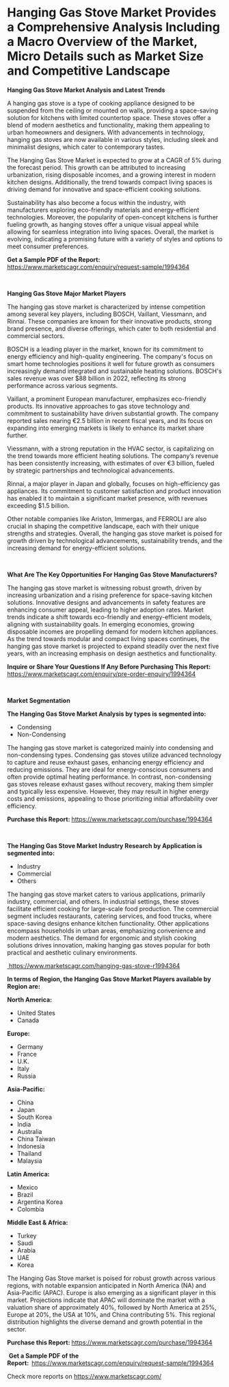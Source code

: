 <p><h1>Hanging Gas Stove Market Provides a Comprehensive Analysis Including a Macro Overview of the Market, Micro Details such as Market Size and Competitive Landscape</h1></p><p><strong>Hanging Gas Stove Market Analysis and Latest Trends</strong></p>
<p><p>A hanging gas stove is a type of cooking appliance designed to be suspended from the ceiling or mounted on walls, providing a space-saving solution for kitchens with limited countertop space. These stoves offer a blend of modern aesthetics and functionality, making them appealing to urban homeowners and designers. With advancements in technology, hanging gas stoves are now available in various styles, including sleek and minimalist designs, which cater to contemporary tastes.</p><p>The Hanging Gas Stove Market is expected to grow at a CAGR of 5% during the forecast period. This growth can be attributed to increasing urbanization, rising disposable incomes, and a growing interest in modern kitchen designs. Additionally, the trend towards compact living spaces is driving demand for innovative and space-efficient cooking solutions. </p><p>Sustainability has also become a focus within the industry, with manufacturers exploring eco-friendly materials and energy-efficient technologies. Moreover, the popularity of open-concept kitchens is further fueling growth, as hanging stoves offer a unique visual appeal while allowing for seamless integration into living spaces. Overall, the market is evolving, indicating a promising future with a variety of styles and options to meet consumer preferences.</p></p>
<p><strong>Get a Sample PDF of the Report:&nbsp;</strong> <a href="https://www.marketscagr.com/enquiry/request-sample/1994364?utm_campaign=2792&utm_medium=2&utm_source=Github&utm_content=ia&utm_term=10042025&utm_id=hanging-gas-stove">https://www.marketscagr.com/enquiry/request-sample/1994364</a></p>
<p>&nbsp;</p>
<p><strong>Hanging Gas Stove Major Market Players</strong></p>
<p><p>The hanging gas stove market is characterized by intense competition among several key players, including BOSCH, Vaillant, Viessmann, and Rinnai. These companies are known for their innovative products, strong brand presence, and diverse offerings, which cater to both residential and commercial sectors.</p><p>BOSCH is a leading player in the market, known for its commitment to energy efficiency and high-quality engineering. The company's focus on smart home technologies positions it well for future growth as consumers increasingly demand integrated and sustainable heating solutions. BOSCH's sales revenue was over $88 billion in 2022, reflecting its strong performance across various segments.</p><p>Vaillant, a prominent European manufacturer, emphasizes eco-friendly products. Its innovative approaches to gas stove technology and commitment to sustainability have driven substantial growth. The company reported sales nearing €2.5 billion in recent fiscal years, and its focus on expanding into emerging markets is likely to enhance its market share further.</p><p>Viessmann, with a strong reputation in the HVAC sector, is capitalizing on the trend towards more efficient heating solutions. The company’s revenue has been consistently increasing, with estimates of over €3 billion, fueled by strategic partnerships and technological advancements.</p><p>Rinnai, a major player in Japan and globally, focuses on high-efficiency gas appliances. Its commitment to customer satisfaction and product innovation has enabled it to maintain a significant market presence, with revenues exceeding $1.5 billion.</p><p>Other notable companies like Ariston, Immergas, and FERROLI are also crucial in shaping the competitive landscape, each with their unique strengths and strategies. Overall, the hanging gas stove market is poised for growth driven by technological advancements, sustainability trends, and the increasing demand for energy-efficient solutions.</p></p>
<p>&nbsp;</p>
<p><strong>What Are The Key Opportunities For Hanging Gas Stove Manufacturers?</strong></p>
<p><p>The hanging gas stove market is witnessing robust growth, driven by increasing urbanization and a rising preference for space-saving kitchen solutions. Innovative designs and advancements in safety features are enhancing consumer appeal, leading to higher adoption rates. Market trends indicate a shift towards eco-friendly and energy-efficient models, aligning with sustainability goals. In emerging economies, growing disposable incomes are propelling demand for modern kitchen appliances. As the trend towards modular and compact living spaces continues, the hanging gas stove market is projected to expand steadily over the next five years, with an increasing emphasis on design aesthetics and functionality.</p></p>
<p><strong>Inquire or Share Your Questions If Any Before Purchasing This Report:</strong> <a href="https://www.marketscagr.com/enquiry/pre-order-enquiry/1994364?utm_campaign=2792&utm_medium=2&utm_source=Github&utm_content=ia&utm_term=10042025&utm_id=hanging-gas-stove">https://www.marketscagr.com/enquiry/pre-order-enquiry/1994364</a></p>
<p>&nbsp;</p>
<p><strong>Market Segmentation</strong></p>
<p><strong>The Hanging Gas Stove Market Analysis by types is segmented into:</strong></p>
<p><ul><li>Condensing</li><li>Non-Condensing</li></ul></p>
<p><p>The hanging gas stove market is categorized mainly into condensing and non-condensing types. Condensing gas stoves utilize advanced technology to capture and reuse exhaust gases, enhancing energy efficiency and reducing emissions. They are ideal for energy-conscious consumers and often provide optimal heating performance. In contrast, non-condensing gas stoves release exhaust gases without recovery, making them simpler and typically less expensive. However, they may result in higher energy costs and emissions, appealing to those prioritizing initial affordability over efficiency.</p></p>
<p><strong>Purchase this Report:&nbsp;</strong><a href="https://www.marketscagr.com/purchase/1994364?utm_campaign=2792&utm_medium=2&utm_source=Github&utm_content=ia&utm_term=10042025&utm_id=hanging-gas-stove">https://www.marketscagr.com/purchase/1994364</a></p>
<p>&nbsp;</p>
<p><strong>The Hanging Gas Stove Market Industry Research by Application is segmented into:</strong></p>
<p><ul><li>Industry</li><li>Commercial</li><li>Others</li></ul></p>
<p><p>The hanging gas stove market caters to various applications, primarily industry, commercial, and others. In industrial settings, these stoves facilitate efficient cooking for large-scale food production. The commercial segment includes restaurants, catering services, and food trucks, where space-saving designs enhance kitchen functionality. Other applications encompass households in urban areas, emphasizing convenience and modern aesthetics. The demand for ergonomic and stylish cooking solutions drives innovation, making hanging gas stoves popular for both practical and aesthetic culinary environments.</p></p>
<p><a href="https://www.marketscagr.com/hanging-gas-stove-r1994364?utm_campaign=2792&utm_medium=2&utm_source=Github&utm_content=ia&utm_term=10042025&utm_id=hanging-gas-stove">&nbsp;https://www.marketscagr.com/hanging-gas-stove-r1994364</a></p>
<p><strong>In terms of Region, the Hanging Gas Stove Market Players available by Region are:</strong></p>
<p>
    <p> <strong> North America: </strong>
        <ul>
            <li>United States</li>
            <li>Canada</li>
        </ul>
        </p> 
    <p> <strong> Europe: </strong>
        <ul>
            <li>Germany</li>
            <li>France</li>
            <li>U.K.</li>
            <li>Italy</li>
            <li>Russia</li>
        </ul>
        </p> 
    <p> <strong> Asia-Pacific: </strong>
        <ul>
            <li>China</li>
            <li>Japan</li>
            <li>South Korea</li>
            <li>India</li>
            <li>Australia</li>
            <li>China Taiwan</li>
            <li>Indonesia</li>
            <li>Thailand</li>
            <li>Malaysia</li>
        </ul>
        </p> 
    <p> <strong> Latin America: </strong>
        <ul>
            <li>Mexico</li>
            <li>Brazil</li>
            <li>Argentina Korea</li>
            <li>Colombia</li>
        </ul>
        </p> 
    <p> <strong> Middle East & Africa: </strong>
        <ul>
            <li>Turkey</li>
            <li>Saudi</li>
            <li>Arabia</li>
            <li>UAE</li>
            <li>Korea</li>
        </ul>
    </p>
    </p>
<p><p>The Hanging Gas Stove market is poised for robust growth across various regions, with notable expansion anticipated in North America (NA) and Asia-Pacific (APAC). Europe is also emerging as a significant player in this market. Projections indicate that APAC will dominate the market with a valuation share of approximately 40%, followed by North America at 25%, Europe at 20%, the USA at 10%, and China contributing 5%. This regional distribution highlights the diverse demand and growth potential in the sector.</p></p>
<p><strong>Purchase this Report: </strong><a href="https://www.marketscagr.com/purchase/1994364?utm_campaign=2792&utm_medium=2&utm_source=Github&utm_content=ia&utm_term=10042025&utm_id=hanging-gas-stove">https://www.marketscagr.com/purchase/1994364</a></p>
<p>&nbsp;<strong>Get a Sample PDF of the Report:&nbsp;&nbsp;</strong><a href="https://www.marketscagr.com/enquiry/request-sample/1994364?utm_campaign=2792&utm_medium=2&utm_source=Github&utm_content=ia&utm_term=10042025&utm_id=hanging-gas-stove">https://www.marketscagr.com/enquiry/request-sample/1994364</a></p>
<p><strong></strong></p>
<p>Check more reports on <a href="https://www.marketscagr.com/?utm_campaign=2792&utm_medium=2&utm_source=Github&utm_content=ia&utm_term=10042025&utm_id=hanging-gas-stove">https://www.marketscagr.com/</a></p>